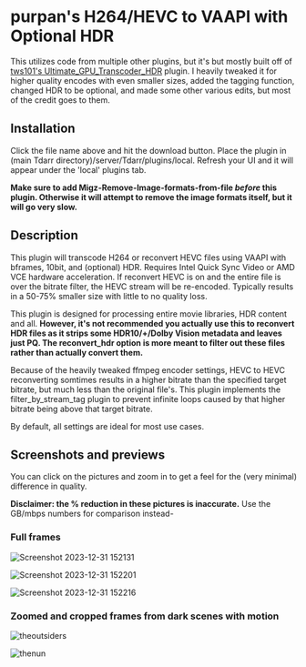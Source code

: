 # purpan's H264/HEVC to VAAPI with Optional HDR

This utilizes code from multiple other plugins, but it's but mostly built off of [tws101's Ultimate_GPU_Transcoder_HDR](https://github.com/HaveAGitGat/Tdarr_Plugins/blob/4e0dd002c249247d338bf52c0595df917532eca7/Community/Tdarr_Plugin_tws101_Ultimate_GPU_Transcoder_HDR.js) plugin. I heavily tweaked it for higher quality encodes with even smaller sizes, added the tagging function, changed HDR to be optional, and made some other various edits, but most of the credit goes to them.

## Installation
Click the file name above and hit the download button. Place the plugin in (main Tdarr directory)/server/Tdarr/plugins/local. Refresh your UI and it will appear under the 'local' plugins tab.

**Make sure to add Migz-Remove-Image-formats-from-file _before_ this plugin. Otherwise it will attempt to remove the image formats itself, but it will go very slow.**

## Description

This plugin will transcode H264 or reconvert HEVC files using VAAPI with bframes, 10bit, and (optional) HDR. Requires Intel Quick Sync Video or AMD VCE hardware acceleration. 
If reconvert HEVC is on and the entire file is over the bitrate filter, the HEVC stream will be re-encoded. Typically results in a 50-75% smaller size with little to no quality loss.

This plugin is designed for processing entire movie libraries, HDR content and all. **However, it's not recommended you actually use this to reconvert HDR files as it strips some HDR10/+/Dolby Vision metadata and leaves just PQ. The reconvert_hdr option is more meant to filter out these files rather than actually convert them.**

Because of the heavily tweaked ffmpeg encoder settings, HEVC to HEVC reconverting somtimes results in a higher bitrate than the specified target bitrate, but much less than the original file's. This plugin implements the filter_by_stream_tag plugin to prevent infinite loops caused by that higher bitrate being above that target bitrate.

By default, all settings are ideal for most use cases.

## Screenshots and previews

You can click on the pictures and zoom in to get a feel for the (very minimal) difference in quality.

**Disclaimer: the % reduction in these pictures is inaccurate.** Use the GB/mbps numbers for comparison instead-

### Full frames

![Screenshot 2023-12-31 152131](https://github.com/PronPan/Tdarr-H264-HEVC-to-NVENC-with-Optional-HDR/assets/5284391/619f1b39-b814-4b1f-b8c7-2ae07416d5a7)

![Screenshot 2023-12-31 152201](https://github.com/PronPan/Tdarr-H264-HEVC-to-NVENC-with-Optional-HDR/assets/5284391/ddabcd0a-ffc6-43a5-898a-cdbcb3dd665c)

![Screenshot 2023-12-31 152216](https://github.com/PronPan/Tdarr-H264-HEVC-to-NVENC-with-Optional-HDR/assets/5284391/5a201de8-b878-439b-b229-f5b5d257ea2c)

### Zoomed and cropped frames from dark scenes with motion

![theoutsiders](https://github.com/PronPan/Tdarr-H264-HEVC-to-NVENC-with-Optional-HDR/assets/5284391/2156b4e3-5cf3-40d6-a166-228ed1f190ec)

![thenun](https://github.com/PronPan/Tdarr-H264-HEVC-to-NVENC-with-Optional-HDR/assets/5284391/ed5511ef-56ec-4203-bdd0-47d6f7bdb9c3)


